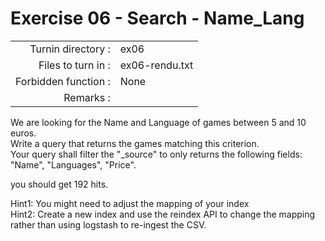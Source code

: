 # Exercise 06 - Search - Name_Lang

|                         |                    |
| -----------------------:| ------------------ |
|   Turnin directory :    |  ex06              |
|   Files to turn in :    |  ex06-rendu.txt    |
|   Forbidden function :  |  None              |
|   Remarks :             |                    |

We are looking for the Name and Language of games between 5 and 10 euros.  
Write a query that returns the games matching this criterion.  
Your query shall filter the "_source" to only returns the following fields: "Name", "Languages", "Price".  

you should get 192 hits.

Hint1: You might need to adjust the mapping of your index   
Hint2: Create a new index and use the reindex API to change the mapping rather than using logstash to re-ingest the CSV.  

